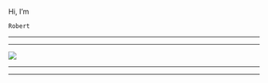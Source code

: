 Hi, I’m 

```
Robert 

```
--------------
<hr>


![](/assets/fai-header.gif)


---------
---------

![]()
